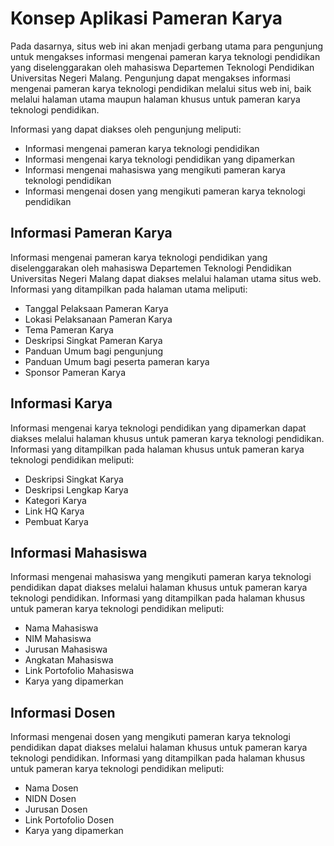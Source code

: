 # Konsep Aplikasi Pameran Karya

Pada dasarnya, situs web ini akan menjadi gerbang utama para pengunjung untuk mengakses informasi mengenai pameran karya teknologi pendidikan yang diselenggarakan oleh mahasiswa Departemen Teknologi Pendidikan Universitas Negeri Malang. Pengunjung dapat mengakses informasi mengenai pameran karya teknologi pendidikan melalui situs web ini, baik melalui halaman utama maupun halaman khusus untuk pameran karya teknologi pendidikan.

Informasi yang dapat diakses oleh pengunjung meliputi:

- Informasi mengenai pameran karya teknologi pendidikan
- Informasi mengenai karya teknologi pendidikan yang dipamerkan
- Informasi mengenai mahasiswa yang mengikuti pameran karya teknologi pendidikan
- Informasi mengenai dosen yang mengikuti pameran karya teknologi pendidikan

## Informasi Pameran Karya

Informasi mengenai pameran karya teknologi pendidikan yang diselenggarakan oleh mahasiswa Departemen Teknologi Pendidikan Universitas Negeri Malang dapat diakses melalui halaman utama situs web. Informasi yang ditampilkan pada halaman utama meliputi:

- Tanggal Pelaksaan Pameran Karya
- Lokasi Pelaksanaan Pameran Karya
- Tema Pameran Karya
- Deskripsi Singkat Pameran Karya
- Panduan Umum bagi pengunjung
- Panduan Umum bagi peserta pameran karya
- Sponsor Pameran Karya

## Informasi Karya

Informasi mengenai karya teknologi pendidikan yang dipamerkan dapat diakses melalui halaman khusus untuk pameran karya teknologi pendidikan. Informasi yang ditampilkan pada halaman khusus untuk pameran karya teknologi pendidikan meliputi:

- Deskripsi Singkat Karya
- Deskripsi Lengkap Karya
- Kategori Karya
- Link HQ Karya
- Pembuat Karya

## Informasi Mahasiswa

Informasi mengenai mahasiswa yang mengikuti pameran karya teknologi pendidikan dapat diakses melalui halaman khusus untuk pameran karya teknologi pendidikan. Informasi yang ditampilkan pada halaman khusus untuk pameran karya teknologi pendidikan meliputi:

- Nama Mahasiswa
- NIM Mahasiswa
- Jurusan Mahasiswa
- Angkatan Mahasiswa
- Link Portofolio Mahasiswa
- Karya yang dipamerkan

## Informasi Dosen

Informasi mengenai dosen yang mengikuti pameran karya teknologi pendidikan dapat diakses melalui halaman khusus untuk pameran karya teknologi pendidikan. Informasi yang ditampilkan pada halaman khusus untuk pameran karya teknologi pendidikan meliputi:

- Nama Dosen
- NIDN Dosen
- Jurusan Dosen
- Link Portofolio Dosen
- Karya yang dipamerkan
